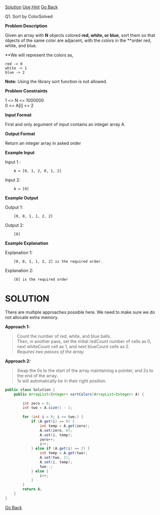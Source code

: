 [Solution](#SOLUTION)  [Use Hint](https://www.scaler.com/academy/mentee-dashboard/class/25475/assignment/problems/167/hints?navref=cl_pb_nv_tb)  [Go Back](https://github.com/sahoog2/Preparation_Notes/blob/main/DSA/Sorting/002%20problems.md)

Q1.  Sort by ColorSolved


**Problem Description**  

Given an array with  **N**  objects colored  **red, white, or blue**, sort them so that objects of the same color are adjacent, with the colors in the  **order red, white, and blue.  
  
**We will represent the colors as,

`red -> 0`  
`white -> 1`  
`blue -> 2`

**Note:**  Using the library sort function is not allowed.

  
  
**Problem Constraints**  

1 <= N <= 1000000  
0 <= A[i] <= 2

  
  
**Input Format**  

First and only argument of input contains an integer array A.

  
  
**Output Format**  

Return an integer array in asked order

  
  
**Example Input**  

Input 1 :

```
    A = [0, 1, 2, 0, 1, 2]

```

Input 2:

```
    A = [0]
```

  
  
**Example Output**  

Output 1:

```
    [0, 0, 1, 1, 2, 2]

```

Output 2:

```
    [0]
```

  
  
**Example Explanation**  

Explanation 1:

```
    [0, 0, 1, 1, 2, 2] is the required order.
```

Explanation 2:

```
    [0] is the required order
```

# SOLUTION
There are multiple approaches possible here. We need to make sure we do not allocate extra memory.

**Approach 1:**

> Count the number of red, white, and blue balls.  
> Then, in another pass, set the initial redCount number of cells as 0, next whiteCount cell as 1, and next blueCount cells as 2.  
> _Requires two passes of the array._

**Approach 2:**

> Swap the 0s to the start of the array maintaining a pointer, and 2s to the end of the array.  
> 1s will automatically be in their right position.

```java
public class Solution {
	public ArrayList<Integer> sortColors(ArrayList<Integer> A) {
	    
	    int zero = 0;
	    int two = A.size() - 1;
	    
	    for (int i = 0; i <= two;) {
	        if (A.get(i) == 0) {
	            int temp = A.get(zero);
	            A.set(zero, 0);
	            A.set(i, temp);
	            zero++;
	            i++;
	        } else if (A.get(i) == 2) {
	            int temp = A.get(two);
	            A.set(two, 2);
	            A.set(i, temp);
	            two--;
	        } else {
	            i++;
	        }
	    }
	    return A;
	}
}
```
[Go Back](https://github.com/sahoog2/Preparation_Notes/blob/main/DSA/Sorting/002%20problems.md)

